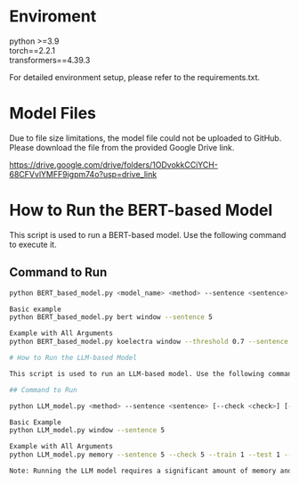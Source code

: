 # Enviroment

python >=3.9\
torch==2.2.1\
transformers==4.39.3

For detailed environment setup, please refer to the requirements.txt.

# Model Files

Due to file size limitations, the model file could not be uploaded to GitHub. Please download the file from the provided Google Drive link.

https://drive.google.com/drive/folders/1ODvokkCCiYCH-68CFVvlYMFF9igpm74o?usp=drive_link

# How to Run the BERT-based Model

This script is used to run a BERT-based model. Use the following command to execute it.

## Command to Run

```sh
python BERT_based_model.py <model_name> <method> --sentence <sentence> [--threshold <threshold>] [--train <train>] [--test <test>] [--SEED <seed>]

Basic example
python BERT_based_model.py bert window --sentence 5

Example with All Arguments
python BERT_based_model.py koelectra window --threshold 0.7 --sentence 3 --train 0 --test 1 --SEED 42

# How to Run the LLM-based Model

This script is used to run an LLM-based model. Use the following command to execute it.

## Command to Run

python LLM_model.py <method> --sentence <sentence> [--check <check>] [--train <train>] [--test <test>] [--SEED <seed>]

Basic Example
python LLM_model.py window --sentence 5

Example with All Arguments
python LLM_model.py memory --sentence 5 --check 5 --train 1 --test 1 --SEED 123

Note: Running the LLM model requires a significant amount of memory and time, so please ensure you have a sufficient environment. If your environment is not sufficient, it is recommended to set train and test to 0 and review the experimental results data we have provided.
